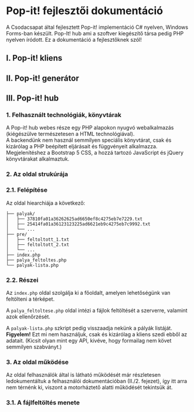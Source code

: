 # Pop-it! fejlesztői dokumentáció
A Csodacsapat által fejlesztett Pop-it! implementáció C# nyelven, Windows Forms-ban készült. Pop-It! hub ami a szoftver kiegészítő társa pedig PHP nyelven íródott. Ez a dokumentáció a fejlesztőknek szól!

## I. Pop-it! kliens

## II. Pop-it! generátor

## III. Pop-it! hub
### 1. Felhasznált technológiák, könyvtárak

A Pop-it! hub webes része egy PHP alapokon nyugvó webalkalmazás (kiégészülve természetesen a HTML technológiával).\
A backendünk nem használ semmilyen speciális könyvtárat, csak és kizárólag a PHP beépített eljárásait és függvényeit alkalmazza.\
Megjelenítéshez a Bootstrap 5 CSS, a hozzá tartozó JavaScript és jQuery könyvtárakat alkalmaztuk.

### 2. Az oldal strukúrája

### 2.1. Felépítése

Az oldal hiearchiája a következő:
```
├── palyak/
│   ├── 37810fa01a36262625ad6650ef8c4275eb7e7229.txt
│   ├── 25414fa01a36123123225ad6621eb9c4275eb7c9992.txt
│   └── ...
├── pre/
│   ├── feltoltott_1.txt
│   ├── feltoltott_2.txt
│   └── ...
├── index.php
├── palya_feltoltes.php
└── palyak-lista.php
```

### 2.2. Részei

Az `index.php` oldal szolgálja ki a főoldalt, amelyen lehetőségünk van feltölteni a térképet.

A `palya_feltoltese.php` oldal intézi a fájlok feltöltését a szerverre, valamint azok ellenőrzését.

A `palyak-lista.php` szkript pedig visszaadja nekünk a pályák listáját. **Figyelem!** Ezt mi nem használjuk, csak és kizárólag a kliens szedi ebből az adatait. (Kicsit olyan mint egy API, kivéve, hogy formailag nem követ semmilyen szabványt.)

### 3. Az oldal működése

Az oldal felhasználók által is látható működését már részletesen ledokumentáltuk a felhasználói dokumentációban (II./2. fejezet), így itt arra nem térnénk ki, viszont a motorháztető alatti működését tekintsük át.

### 3.1. A fájlfeltöltés menete
